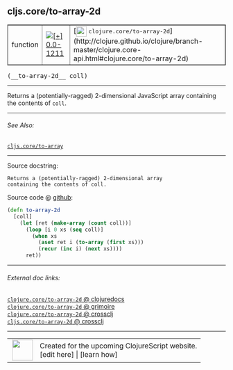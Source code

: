 ## cljs.core/to-array-2d



 <table border="1">
<tr>
<td>function</td>
<td><a href="https://github.com/cljsinfo/cljs-api-docs/tree/0.0-1211"><img valign="middle" alt="[+] 0.0-1211" title="Added in 0.0-1211" src="https://img.shields.io/badge/+-0.0--1211-lightgrey.svg"></a> </td>
<td>
[<img height="24px" valign="middle" src="http://i.imgur.com/1GjPKvB.png"> <samp>clojure.core/to-array-2d</samp>](http://clojure.github.io/clojure/branch-master/clojure.core-api.html#clojure.core/to-array-2d)
</td>
</tr>
</table>


 <samp>
(__to-array-2d__ coll)<br>
</samp>

---

Returns a (potentially-ragged) 2-dimensional JavaScript array containing the
contents of `coll`.

---


###### See Also:

[`cljs.core/to-array`](cljs.core_to-array.md)<br>

---


Source docstring:

```
Returns a (potentially-ragged) 2-dimensional array
containing the contents of coll.
```


Source code @ [github](https://github.com/clojure/clojurescript/blob/r3297/src/main/cljs/cljs/core.cljs#L3061-L3070):

```clj
(defn to-array-2d
  [coll]
    (let [ret (make-array (count coll))]
      (loop [i 0 xs (seq coll)]
        (when xs
          (aset ret i (to-array (first xs)))
          (recur (inc i) (next xs))))
      ret))
```

<!--
Repo - tag - source tree - lines:

 <pre>
clojurescript @ r3297
└── src
    └── main
        └── cljs
            └── cljs
                └── <ins>[core.cljs:3061-3070](https://github.com/clojure/clojurescript/blob/r3297/src/main/cljs/cljs/core.cljs#L3061-L3070)</ins>
</pre>

-->

---



###### External doc links:

[`clojure.core/to-array-2d` @ clojuredocs](http://clojuredocs.org/clojure.core/to-array-2d)<br>
[`clojure.core/to-array-2d` @ grimoire](http://conj.io/store/v1/org.clojure/clojure/1.7.0-beta3/clj/clojure.core/to-array-2d/)<br>
[`clojure.core/to-array-2d` @ crossclj](http://crossclj.info/fun/clojure.core/to-array-2d.html)<br>
[`cljs.core/to-array-2d` @ crossclj](http://crossclj.info/fun/cljs.core.cljs/to-array-2d.html)<br>

---

 <table>
<tr><td>
<img valign="middle" align="right" width="48px" src="http://i.imgur.com/Hi20huC.png">
</td><td>
Created for the upcoming ClojureScript website.<br>
[edit here] | [learn how]
</td></tr></table>

[edit here]:https://github.com/cljsinfo/cljs-api-docs/blob/master/cljsdoc/cljs.core_to-array-2d.cljsdoc
[learn how]:https://github.com/cljsinfo/cljs-api-docs/wiki/cljsdoc-files

<!--

This information was too distracting to show to readers, but I'll leave it
commented here since it is helpful to:

- pretty-print the data used to generate this document
- and show how to retrieve that data



The API data for this symbol:

```clj
{:description "Returns a (potentially-ragged) 2-dimensional JavaScript array containing the\ncontents of `coll`.",
 :ns "cljs.core",
 :name "to-array-2d",
 :signature ["[coll]"],
 :history [["+" "0.0-1211"]],
 :type "function",
 :related ["cljs.core/to-array"],
 :full-name-encode "cljs.core_to-array-2d",
 :source {:code "(defn to-array-2d\n  [coll]\n    (let [ret (make-array (count coll))]\n      (loop [i 0 xs (seq coll)]\n        (when xs\n          (aset ret i (to-array (first xs)))\n          (recur (inc i) (next xs))))\n      ret))",
          :title "Source code",
          :repo "clojurescript",
          :tag "r3297",
          :filename "src/main/cljs/cljs/core.cljs",
          :lines [3061 3070]},
 :full-name "cljs.core/to-array-2d",
 :clj-symbol "clojure.core/to-array-2d",
 :docstring "Returns a (potentially-ragged) 2-dimensional array\ncontaining the contents of coll."}

```

Retrieve the API data for this symbol:

```clj
;; from Clojure REPL
(require '[clojure.edn :as edn])
(-> (slurp "https://raw.githubusercontent.com/cljsinfo/cljs-api-docs/catalog/cljs-api.edn")
    (edn/read-string)
    (get-in [:symbols "cljs.core/to-array-2d"]))
```

-->
